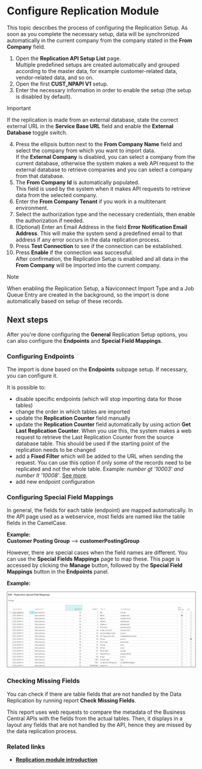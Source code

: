 # Configure Replication Module

This topic describes the process of configuring the Replication Setup. As soon as you complete the necessary setup, data will be synchronized automatically in the current company from the company stated in the **From Company** field.


1. Open the **Replication API Setup List** page.  
   Multiple predefined setups are created automatically and grouped according to the master data, for example customer-related data, vendor-related data, and so on.
2. Open the first **CUST_NPAPI V1** setup.
3. Enter the necessary information in order to enable the setup (the setup is disabled by default).
 > [!IMPORTANT]
 > If the replication is made from an external database, state the correct external URL in the **Service Base URL** field and enable the **External Database** toggle switch.           
 
4. Press the ellipsis button next to the **From Company Name** field and select the company from which you want to import data.   
   If the **External Company** is disabled, you can select a company from the current database, otherwise the system makes a web API request to the external database to retrieve companies and you can select a company from that database.
5. The **From Company Id** is automatically populated.       
   This field is used by the system when it makes API requests to retrieve data from the selected company.
6. Enter the **From Company Tenant** if you work in a multitenant environment.
7. Select the authorization type and the necessary credentials, then enable the authorization if needed.
8. (Optional) Enter an Email Address in the field **Error Notification Email Address**. This will make the system send a predefined email to that address if any error occurs in the data replication process. 
9. Press **Test Connection** to see if the connection can be established.
10. Press **Enable** if the connection was successful.     
    After confirmation, the Replication Setup is enabled and all data in the **From Company** will be imported into the current company.
> [!Note]  	
> When enabling the Replication Setup, a Naviconnect Import Type and a Job Queue Entry are created in the background, so the import is done automatically based on setup of these records.

## Next steps

After you're done configuring the **General** Replication Setup options, you can also configure the **Endpoints** and **Special Field Mappings**.

### Configuring Endpoints

The import is done based on the **Endpoints** subpage setup. If necessary, you can configure it.

It is possible to:
- disable specific endpoints (which will stop importing data for those tables)
- change the order in which tables are imported
- update the **Replication Counter** field manually
- update the **Replication Counter** field automatically by using action **Get Last Replication Counter**. When you use this, the system makes a web request to retrieve the Last Replication Counter from the source database table. This should be used if the starting point of the replication needs to be changed
- add a **Fixed Filter** which will be added to the URL when sending the request. You can use this option if only some of the records need to be replicated and not the whole table. Example: *number gt '10003' and number lt '10008'*. [See more](https://docs.microsoft.com/en-us/dynamics-nav/using-filter-expressions-in-odata-uris).
- add new endpoint configuration

### Configuring Special Field Mappings

In general, the fields for each table (endpoint) are mapped automatically. In the API page used as a webservice, most fields are named like the table fields in the CamelCase.    

**Example:**   
**Customer Posting Group** --> **customerPostingGroup**

However, there are special cases when the field names are different. You can use the **Special Fields Mappings** page to map these. This page is accessed by clicking the **Manage** button, followed by the **Special Field Mappings** button in the **Endpoints** panel. 

**Example:**

![ReplicationSetupEndpointsFieldMappings.jpg](images/ReplicationSetupEndpointsFieldMappings.jpg)

### Checking Missing Fields

You can check if there are table fields that are not handled by the Data Replication by running report **Check Missing Fields**.

This report uses web requests to compare the metadata of the Business Central APIs with the fields from the actual tables. Then, it displays in a layout any fields that are not handled by the API, hence they are missed by the data replication process.

### Related links
- [**Replication module introduction**](../intro.md)


